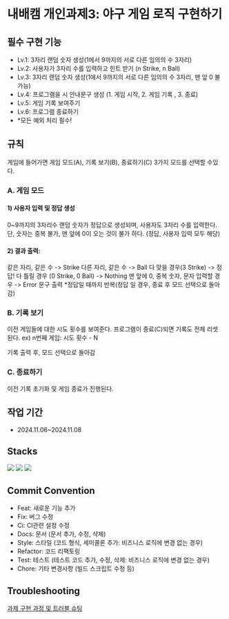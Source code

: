 # 내배캠 개인과제3: 야구 게임 로직 구현하기

## 필수 구현 기능
- Lv.1: 3자리 랜덤 숫자 생성(1에서 9까지의 서로 다른 임의의 수 3자리)
- Lv.2: 사용자가 3자리 수를 입력하고 힌트 받기 (n Strike, n Ball)
- Lv.3:  3자리 랜덤 숫자 생성(1에서 9까지의 서로 다른 임의의 수 3자리, 맨 앞 0 불가능)
- Lv.4: 프로그램을 시 안내문구 생성 (1. 게임 시작, 2. 게임 기록 , 3. 종료)
- Lv.5: 게임 기록 보여주기
- Lv.6: 프로그램 종료하기
- *모든 예외 처리 필수!

## 규칙
게임에 들어가면 게임 모드(A), 기록 보기(B), 종료하기(C) 3가지 모드를 선택할 수있다.

### A. 게임 모드
#### 1) 사용자 입력 및 정답 생성
0~9까지의 3자리수 랜덤 숫자가 정답으로 생성되며, 사용자도 3자리 수를 입력한다.
단, 숫자는 중복 불가, 맨 앞에 0이 오는 것이 불가 하다. (정답, 사용자 입력 모두 해당)

#### 2) 결과 출력: 
같은 자리, 같은 수 -> Strike
다른 자리, 같은 수 -> Ball
다 맞을 경우(3 Strike) -> 정답!
다 틀릴 경우 (0 Strike, 0 Ball) -> Nothing
맨 앞에 0, 중복 숫자, 문자 입력할 경우 -> Error 문구 출력
*정답일 때까지 반복(정답 일 경우, 종료 후 모드 선택으로 돌아감)

### B. 기록 보기
이전 게임들에 대한 시도 횟수를 보여준다.
프로그램이 종료(C)되면 기록도 전체 리셋 된다.
ex) n번째 게임: 시도 횟수 - N

기록 출력 후, 모드 선택으로 돌아감

### C. 종료하기
이전 기록 초기화 및 게임 종료가 진행된다.

## 작업 기간
- 2024.11.06~2024.11.08

## Stacks
<img src="https://img.shields.io/badge/Swift-F05138?style=flat&logo=swift&logoColor=white"/></a>
<img src="https://img.shields.io/badge/Git-F05032?style=flat&logo=git&logoColor=white"/></a>
<img src="https://img.shields.io/badge/GitHub-181717?style=flat&logo=github&logoColor=white"/></a>

## Commit Convention
- Feat: 새로운 기능 추가
- Fix: 버그 수정
- Ci: CI관련 설정 수정
- Docs:	문서 (문서 추가, 수정, 삭제)
- Style:	스타일 (코드 형식, 세미콜론 추가: 비즈니스 로직에 변경 없는 경우)
- Refactor:	코드 리팩토링
- Test:	테스트 (테스트 코드 추가, 수정, 삭제: 비즈니스 로직에 변경 없는 경우)
- Chore:	기타 변경사항 (빌드 스크립트 수정 등)

## Troubleshooting
[과제 구현 과정 및 트러블 슈팅](https://velog.io/@soycong/%EB%82%B4%EB%B0%B0%EC%BA%A0-Task-3-%EC%95%BC%EA%B5%AC-%EA%B2%8C%EC%9E%84-%EB%A1%9C%EC%A7%81-%EA%B5%AC%ED%98%84%ED%95%98%EA%B8%B0)
